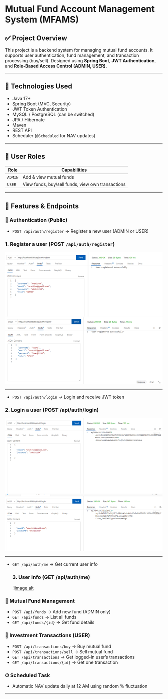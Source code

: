 # Mutual Fund Account Management System (MFAMS)

## ✅ Project Overview

This project is a backend system for managing mutual fund accounts. It supports user authentication, fund management, and transaction processing (buy/sell). Designed using **Spring Boot**, **JWT Authentication**, and **Role-Based Access Control (ADMIN, USER)**.

---

## 🚀 Technologies Used

- Java 17+
- Spring Boot (MVC, Security)
- JWT Token Authentication
- MySQL / PostgreSQL (can be switched)
- JPA / Hibernate
- Maven
- REST API
- Scheduler (`@Scheduled` for NAV updates)

---

## 👥 User Roles

| Role | Capabilities |
|------|--------------|
| `ADMIN` | Add & view mutual funds |
| `USER`  | View funds, buy/sell funds, view own transactions |

---

## 📁 Features & Endpoints

### 🔐 Authentication (Public)
- `POST /api/auth/register` → Register a new user (ADMIN or USER)
### 1. Register a user (POST `/api/auth/register`)
![image alt](https://github.com/AratiSomwanshi/mfams/blob/2b65e14e1ef24d88b25493837afe9a43323d9cc4/mfams/image/1_Registration_Admin.png)
![image alt](https://github.com/AratiSomwanshi/mfams/blob/3b2e232e125381f1119b8925444d68a06c8b1df6/mfams/image/1_Registration_User.png)


---
- `POST /api/auth/login` → Login and receive JWT token
### 2. Login a user (POST /api/auth/login)


  ![image alt](https://github.com/AratiSomwanshi/mfams/blob/9c24b3529492ae603df92c87469d0c0c8136eab9/mfams/image/2_Login_Admin.png)
  ![image alt](https://github.com/AratiSomwanshi/mfams/blob/01ec49e38c3325237b15f892d2ef437e50770290/mfams/image/2_Login_User.png)

  ---
- `GET /api/auth/me` → Get current user info
  ### 3. User info (GET /api/auth/me)
  !i[image alt]()
  

### 💼 Mutual Fund Management
- `POST /api/funds` → Add new fund (ADMIN only)
- `GET /api/funds` → List all funds
- `GET /api/funds/{id}` → Get fund details

### 💸 Investment Transactions (USER)
- `POST /api/transactions/buy` → Buy mutual fund
- `POST /api/transactions/sell` → Sell mutual fund
- `GET /api/transactions` → Get logged-in user’s transactions
- `GET /api/transactions/{id}` → Get one transaction




### ⏱ Scheduled Task
- Automatic NAV update daily at 12 AM using random % fluctuation

---
